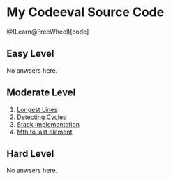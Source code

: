 # My Codeeval Source Code

@(Learn@FreeWheel)[code]

## Easy Level

No anwsers here.

##  Moderate Level

1. [Longest Lines]()
2. [Detecting Cycles]()
3. [Stack Implementation]()
4. [Mth to last element](https://github.com/MrHuxu/codeeval/blob/master/moderate/4_mth_to_last_element.js)

## Hard Level

No anwsers here.